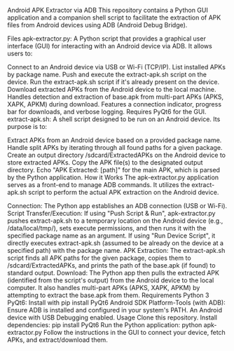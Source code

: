 Android APK Extractor via ADB
This repository contains a Python GUI application and a companion shell script to facilitate the extraction of APK files from Android devices using ADB (Android Debug Bridge).

Files
apk-extractor.py:
A Python script that provides a graphical user interface (GUI) for interacting with an Android device via ADB. It allows users to:

Connect to an Android device via USB or Wi-Fi (TCP/IP).
List installed APKs by package name.
Push and execute the extract-apk.sh script on the device.
Run the extract-apk.sh script if it's already present on the device.
Download extracted APKs from the Android device to the local machine.
Handles detection and extraction of base.apk from multi-part APKs (APKS, XAPK, APKM) during download.
Features a connection indicator, progress bar for downloads, and verbose logging.
Requires PyQt6 for the GUI.
extract-apk.sh:
A shell script designed to be run on an Android device. Its purpose is to:

Extract APKs from an Android device based on a provided package name.
Handle split APKs by iterating through all found paths for a given package.
Create an output directory /sdcard/ExtractedAPKs on the Android device to store extracted APKs.
Copy the APK file(s) to the designated output directory.
Echo "APK Extracted: [path]" for the main APK, which is parsed by the Python application.
How it Works
The apk-extractor.py application serves as a front-end to manage ADB commands. It utilizes the extract-apk.sh script to perform the actual APK extraction on the Android device.

Connection: The Python app establishes an ADB connection (USB or Wi-Fi).
Script Transfer/Execution:
If using "Push Script & Run", apk-extractor.py pushes extract-apk.sh to a temporary location on the Android device (e.g., /data/local/tmp/), sets execute permissions, and then runs it with the specified package name as an argument.
If using "Run Device Script", it directly executes extract-apk.sh (assumed to be already on the device at a specified path) with the package name.
APK Extraction: The extract-apk.sh script finds all APK paths for the given package, copies them to /sdcard/ExtractedAPKs, and prints the path of the base.apk (if found) to standard output.
Download: The Python app then pulls the extracted APK (identified from the script's output) from the Android device to the local computer. It also handles multi-part APKs (APKS, XAPK, APKM) by attempting to extract the base.apk from them.
Requirements
Python 3
PyQt6: Install with pip install PyQt6
Android SDK Platform-Tools (with ADB): Ensure ADB is installed and configured in your system's PATH.
An Android device with USB Debugging enabled.
Usage
Clone this repository.
Install dependencies: pip install PyQt6
Run the Python application: python apk-extractor.py
Follow the instructions in the GUI to connect your device, fetch APKs, and extract/download them.
